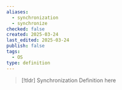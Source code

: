 ```yaml
---
aliases:
  - synchronization
  - synchronize
checked: false
created: 2025-03-24
last_edited: 2025-03-24
publish: false
tags:
  - OS
type: definition
---
```

>[!tldr] Synchronization
>Definition here

